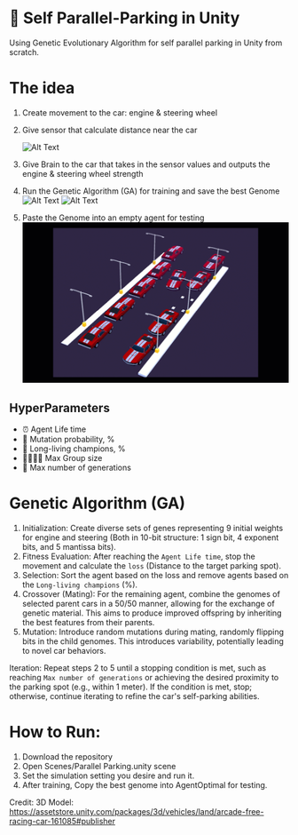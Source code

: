 # 🚗 Self Parallel-Parking in Unity 
Using Genetic Evolutionary Algorithm for self parallel parking in Unity from scratch.

# The idea
1. Create movement to the car: engine & steering wheel
2. Give sensor that calculate distance near the car
   
   ![Alt Text](ReadMeAsset/Sensor.gif)
4. Give Brain to the car that takes in the sensor values and outputs the engine & steering wheel strength
5. Run the Genetic Algorithm (GA) for training and save the best Genome
   ![Alt Text](ReadMeAsset/Generations.gif)
   ![Alt Text](ReadMeAsset/Training.gif)
7. Paste the Genome into an empty agent for testing
   ![Alt Text](ReadMeAsset/bestagent.gif)

## HyperParameters
- ⏰ Agent Life time
- 👾 Mutation probability, %
- 💪 Long-living champions, %
- 👩‍👨‍👧‍👦 Max Group size
- 📅 Max number of generations

# Genetic Algorithm (GA)
1. Initialization: Create diverse sets of genes representing 9 initial weights for engine and steering (Both in 10-bit structure: 1 sign bit, 4 exponent bits, and 5 mantissa bits).
2. Fitness Evaluation: After reaching the `Agent Life time`, stop the movement and calculate the `loss` (Distance to the target parking spot).
3. Selection: Sort the agent based on the loss and remove agents based on the `Long-living champions` (%). 
4. Crossover (Mating): For the remaining agent, combine the genomes of selected parent cars in a 50/50 manner, allowing for the exchange of genetic material. This aims to produce improved offspring by inheriting the best features from their parents.
5. Mutation: Introduce random mutations during mating, randomly flipping bits in the child genomes. This introduces variability, potentially leading to novel car behaviors.

Iteration: Repeat steps 2 to 5 until a stopping condition is met, such as reaching `Max number of generations` or achieving the desired proximity to the parking spot (e.g., within 1 meter). If the condition is met, stop; otherwise, continue iterating to refine the car's self-parking abilities.

# How to Run:
1. Download the repository
2. Open Scenes/Parallel Parking.unity scene
3. Set the simulation setting you desire and run it.
4. After training, Copy the best genome into AgentOptimal for testing.

Credit:
3D Model: https://assetstore.unity.com/packages/3d/vehicles/land/arcade-free-racing-car-161085#publisher
